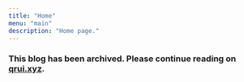 ```yaml
---
title: "Home"
menu: "main"
description: "Home page."
---
```


### This blog has been archived. Please continue reading on [qrui.xyz](https://qrui.xyz).
